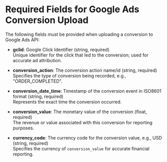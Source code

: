 # Required Fields for Google Ads Conversion Upload

The following fields must be provided when uploading a conversion to Google Ads API:

- **gclid**: Google Click Identifier (string, required)  
  Unique identifier for the click that led to the conversion; used for accurate ad attribution.

- **conversion_action**: The conversion action name/id (string, required)  
  Specifies the type of conversion being recorded, e.g., "ORDER_COMPLETED".

- **conversion_date_time**: Timestamp of the conversion event in ISO8601 format (string, required)  
  Represents the exact time the conversion occurred.

- **conversion_value**: The monetary value of the conversion (float, required)  
  The revenue or value associated with this conversion for reporting purposes.

- **currency_code**: The currency code for the conversion value, e.g., USD (string, required)  
  Specifies the currency of `conversion_value` for accurate financial reporting.